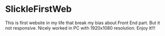 # SlickleFirstWeb
This is first website in my life that break my bias about Front End part. 
But it not responsive. 
Nicely worked in PC with 1920x1080 resolution. 
Enjoy it!!!
